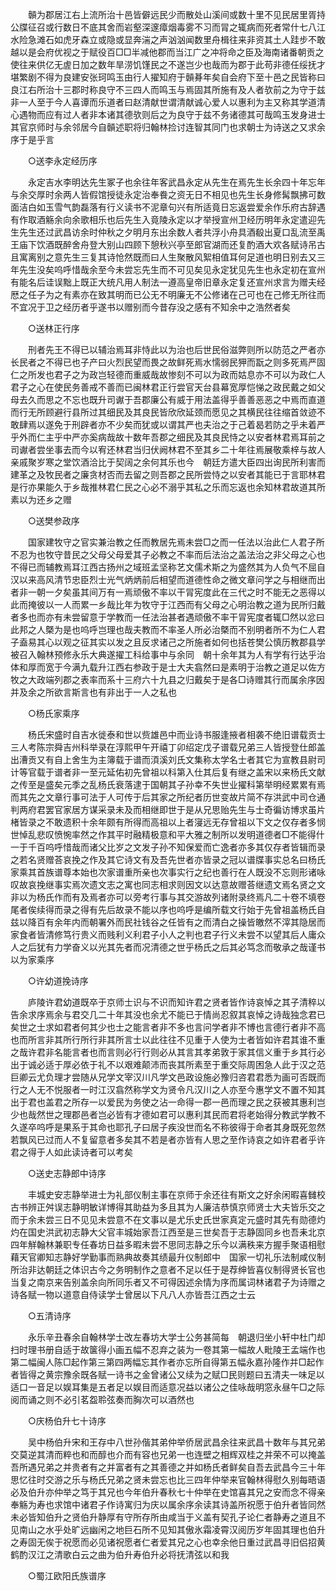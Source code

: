 <!-- { "loadSidebar": true } -->
　　贑为郡居江右上流所治十邑皆僻远民少而散处山溪间或数十里不见民居里胥持公牒征召或行数日不底其舍而岩壑深邃瘴烟毒雾不习而冐之辄病而死者常什七八江水险急滩石如虎牙森立或隐或显奔湍之声汹汹闻数里舟楫往来非资其土人跬步不敢越以是会府优视之于赋役百□□半减他郡而当江广之冲将命之臣及海南诸番朝贡之使往来供亿无虗日加之数年旱涝饥馑民之不遂岂少也哉而为郡于此苟非德任绥抚才堪繁剧不得为良建安张珂鸣玉由行人擢知府于贑朞年矣自会府下至十邑之民皆称曰良江右所治十三郡时称良守不三四人而鸣玉与焉固其所施有及人者欤前之为守于兹非一人至于今人喜谭而乐道者曰赵清献世谓清献诚心爱人以惠利为主又称其学道清心遇物而应有过人者非本诸其德欤则后之为良守于兹不务诸德其可哉鸣玉发身进士其官京师时与余邻居今自贑述职将归翰林捡讨连智其同门也求朝士为诗送之又求余序于是乎言 

　　○送李永定经历序 

　　永定吉水李明达先生冢子也余往年客武昌永定从先生在焉先生长余四十年忘年与余交厚时余两人皆假馆授徒永定治奉飬之资无日不相见也先生长身修髯飘拂可数面洁白如玉雪气韵磊落有行义读书不泥章句兴有所适竟日忘返尝爱余作乐府古辞遇有作取酒觞余向余歌相乐也后先生入竟陵永定以才举授宣州卫经历明年永定遣迎先生先生还过武昌访余时仲秋之夕明月东出余数人者共浮小舟具酒殽出夏口乱流至禹王庙下饮酒既醉舍舟登大别山四顾下憩秋兴亭至郎官湖而还复酌酒大欢各赋诗吊古且寓离别之意先生三复其诗怆然既而曰人生聚散风絮相值耳何足道也明日别去又三年先生没矣呜呼惜哉余至今未尝忘先生而不可见矣见永定犹见先生也永定初在宣州有能名后诖误黜上既正大统凡用人制法一遵高皇帝旧章永定复还宣州求言为赠夫经厯之任子为之有素亦在致其明而已公无不明廉无不公修诸在己可也在己修无所往而不宜况于卫之经历者乎遂书以赠别而今昔存没之感有不知余中之浩然者矣 

　　○送林正行序 

　　刑者先王不得已以辅治焉耳非恃此以为治也后世民俗滋弊则所以防范之严者亦长民者之不得已也子产曰火烈民望而畏之故鲜死焉水懦弱民狎而翫之则多死焉严固仁之所发也君子之为政岂轻德而重威哉故惨刻不可以为政而姑息亦不可以为政仁人君子之心在使民务善戒不善而已闽林君正行尝官天台县幕宽厚恺悌之政民戴之如父母去久而思之不忘也既升司谳于吾郡廉公有威于用法盖得乎善善恶恶之中焉而直道而行无所顾避行县所过其细民及其良民皆欣欣延颈而愿见之其横民往往缩首敛迹不敢肆焉以遂免于刑辟者亦不少矣而犹或以谓其严也夫治之于己着曷若防之乎未着严乎外而仁主乎中严亦奚病哉故十数年吾郡之细民及其良民恃之以安者林君焉耳前之司谳者尝坐事去而今以宥还林君当归伏阙林君不至其乡二十年往焉展敬乘梓与故人亲戚聚岁寒之堂饮酒洽比于契阔之余何其乐也今　朝廷方遣大臣四出询民所利害而建革之及牧民者之廉贪材否而去留之则吾郡之民所尝恃之以安者其能已于言耶林君是行亦果能久于乡哉推林君仁民之心必不溺乎其私之乐而忘返也余知林君故道其所素以为还乡之赠 

　　○送樊参政序 

　　国家建牧守之官实兼治教之任而教居先焉未尝□之而一任法以治此仁人君子所不忍为也牧守昔民之父母父母爱其子必教之不率而后法治之盖法治之非父母之心也不得已而辅教焉耳江西古扬州之域班孟坚称艺文儒术斯之为盛然其为人负气不屈自汉以来高风清节忠臣烈士光气炳炳前后相望而道德性命之微文章问学之与相继而出者非一朝一夕矣虽其间万有一焉顽傲不率以干冐宪度此在三代之时不能无之恶得以此而掩彼以一人而累一乡哉比年为牧守于江西而有父母之心明治教之道为民所归戴者多也而亦有未尝留意于学教而一任法治甚者遇顽傲不率干冐宪度者辄□然以忿曰此邦之人槩为是也呜呼岂理也哉夫教而不率圣人所必治槩而不别明者所不为仁人君子盍易其心以观之征其实以发之且反求诸己之所施者如何也括苍樊公慎历教郡县学被召入翰林预修永乐大典遂擢工科给事中与余同　朝十余年其为人有学有行达乎治体和厚而宽于今满九载升江西右参政于是士大夫翕然曰是素明于治教之道足以佐方牧之大政端列郡之表率而系十三府六十九县之归戴矣于是各□诗赠其行而属余序因并及余之所欲言斯言也有非出于一人之私也 

　　○杨氏家乘序 

　　杨氏宋盛时自吉水徙泰和世以赀雄邑中而业诗书服逢掖者相袭不绝旧谱载贡士三人考陈宗舜吉州科举录在淳熙甲午开禧丁卯绍定戊子谱载兄弟三人皆授登仕郎盖出漕贡又有自上舍生为主簿载于谱而湏溪刘氏文集称太学名士者其它为宣教县尉司计等官载于谱者非一至元延佑初先曾祖以科第入仕其后复有继之盖宋以来杨氏文献之传至是盛矣元季之乱杨氏衰落逮于国朝其子孙幸不失世业擢科第举明经累累有焉而其先之文章行事可法于人可传于后其家之所纪者历世变故片简不存洪武中司仓通判两府君罢官家居方谋采录未及而相继即世于是从兄思贻先生与士奇徧访博求虽片楮皆录之不敢遗积十余年颇有所得而高祖以上者寖远无存曾祖以下文之仅存者多悯世悼乱悲叹愤惋率然之作其平时融精极意和平大雅之制所以发明道德者□不能得什一于千百呜呼惜哉而诸父比岁之文发子孙不知保爱而亡逸者亦多其仅存者皆辑而录之若名贤赠荅哀挽之作及其它诗文有及吾先世者亦皆录之冠以谱牒事实总名曰杨氏家乘其首族谱尊本始也次家谱重所亲也次事实行之纪也善行在人既没不忘则形诸咏叹故哀挽继事实焉次遗文志之寓也同志相求则因文以达意故赠荅继遗文焉名贤之文非以为杨氏作而有及焉者亦可以旁考行事与其交游故列诸附录终焉凡二十卷不填卷尾者俟续得而录之得有先后故录不能以序也呜呼是编所载文行始于先曾祖盖杨氏自兹以降百有余年内而朝署外而民社钱谷之任皆有之而清白之操皆皦然不滓其隐居而家食者皆清修笃行贵义而贱利义利君子小人之判也君子行义未尝不以望其后人庸众人之后犹有力学奋义以光其先者而况清德之世乎杨氏之后其必笃念而敬承之哉谨书以为家乘序 

　　○许幼道挽诗序 

　　庐陵许君幼道既卒于京师士识与不识而知许君之贤者皆作诗哀悼之其子清稡以告余求序焉余与君交几二十年其没也余尤不能已于情尚忍叙其哀悼之诗哉独念君已矣世之士求如君者何其少也士之能言者非不多也言问学者非不博也言德行者非不高也而所言非其所行所行非其所言士以此往往不见重于人使为士者皆如许君其谁不重之哉许君非名能言者也而言则必行行则必从其言其孝弟敦于家其信义重于乡其行必出于诚必适于厚必依于礼不以艰难颠沛而丧其所素至于重交际周困急人此于汉之范巨卿云尤负理才尝随从兄学文宰汉川凡学文邑政设施必豫归咨君君悉为画可否既而行之人无不悦服者一时江汉翕然称学文为贤令凡汉川之人亦至今惠学文不置不知其出于君也盖君之所存一以爱民为务使之沾一命得一郡一邑而理之民之获被其惠利岂少也哉然世之理郡邑者岂必皆有才德如君可以惠利其民而君将老始得分教武学教不久遂卒呜呼是果系于其命也耶孔子曰居子疾没世而名不称彼得于命者其身既死忽然若飘风已过而人不复留意者多矣其不若是者亦皆有人思之至作诗哀之如许君者乎许君之得于人如此读诗者可以考矣 

　　○送史志静郎中诗序 

　　丰城史安志静举进士为礼部仪制主事在京师于余还往有斯文之好余闲暇喜雠校古书辨正舛误志静明敏详博得其助益为多且其为人廉洁恭慎京师贤士大夫皆乐交之而于余未尝三日不见见未尝意不在文事以是尤乐史氏世家真定元盛时其先有勋德灼灼在国史洪武初志静大父官丰城始家吾江西至是三世矣吾于志静固同乡也吾耒北京四年觧翰林兼职专任春坊日益多暇未尝不思同志静之乐今以满秩来方握手聚语相慰藉天官卿知志静好学勤事而熟典故奏其绩最升仪制郎中　国家一切礼乐法制咸仪制所治非达朝廷之体识古今之务明制作之意者不足以任于是荐绅皆喜仪制得贤长官也当复之南京来告别盖余向所同乐者又不可得因述余情为序而属词林诸君子为诗赠之诗各赋一物以道意自侍读学士曾居以下凡八人亦皆吾江西之士云 

　　○五清诗序 

　　永乐辛丑春余自翰林学士改左春坊大学士公务甚简每　朝退归坐小轩中杜门却扫时理书册自适于故箧得小画五幅不忍弃之装为一卷其第一幅故人毗陵王孟端作也第二幅闽人陈□起作第三第四两幅忘其作者亦忘所自得第五幅永嘉孙隆作并□起作者皆得之黄宗豫余既各赋一诗书之金曾诸公又续为之赋□民则题曰五清夫一味足以适口一音足以娱耳集是五者足以娱目而适意况益以诸公之佳咏哉明窓永昼午□之际阅而诵之则不必引茗盌聆弦奏而胸次可以酒然也 

　　○庆杨伯升七十诗序 

　　吴中杨伯升宋和王存中八世孙偕其弟仲举侨居武昌余往来武昌十数年与其兄弟交莫逆其清而粹也和而醇也介而有容也兄弟一也连壁之相辉双桂之并荣不可以掩盖吾所遇兄弟之并贵者有之并富者有之其善德之并如杨氏者鲜矣自吾去武昌今三十年思忆往时交游之乐与杨氏兄弟之贤未尝忘也比三四年仲举来官翰林得慰久别每晤语必及伯升亦仲举之笃于其兄也今年伯升春秋七十仲举在史馆喜其兄之安而念不得亲奉觞为寿也求馆中诸君子作诗寓归为庆以属余序余读其诗盖所祝愿于伯升者皆同然未必皆知伯升之贤伯升静厚有守所存所由咸当于义盖有契孔子论仁者静寿之道且不见南山之水乎处旷远幽闲之地巨石所不见知其傲氷霜凌霄汉阅历岁年固其理也伯升之寿固无俟于祝愿而必见诸祝愿者仁者爱其兄之心也幸余他日重过武昌寻旧侣招黄鹤酌汉江之清歌白云之曲为伯升寿伯升必将抚清弦以和我 

　　○蜀江欧阳氏族谱序 

